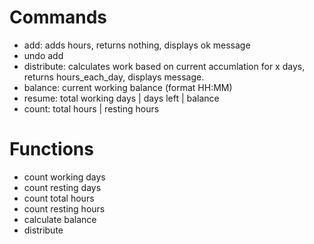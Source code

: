 # Commands
- add: adds hours, returns nothing, displays ok message
- undo add
- distribute: calculates work based on current accumlation for x days, returns hours_each_day, displays message.
- balance: current working balance (format HH:MM)
- resume: total working days | days left | balance
- count: total hours |  resting hours

# Functions
- count working days
- count resting days
- count total hours
- count resting hours
- calculate balance
- distribute